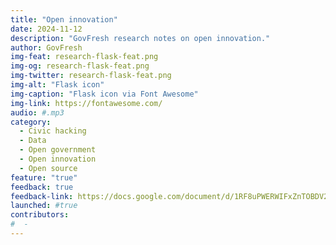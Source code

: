 ```yaml
---
title: "Open innovation"
date: 2024-11-12
description: "GovFresh research notes on open innovation."
author: GovFresh
img-feat: research-flask-feat.png
img-og: research-flask-feat.png
img-twitter: research-flask-feat.png
img-alt: "Flask icon"
img-caption: "Flask icon via Font Awesome"
img-link: https://fontawesome.com/
audio: #.mp3
category:
  - Civic hacking
  - Data
  - Open government
  - Open innovation
  - Open source
feature: "true"
feedback: true
feedback-link: https://docs.google.com/document/d/1RF8uPWERWIFxZnTOBDV2nJ4U_zdmqcmiruJdrz4CC98/edit?usp=sharing
launched: #true
contributors:
#  - 
---
```

